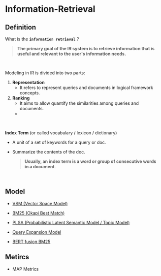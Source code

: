 # Information-Retrieval
<!-- ## Project outline -->

## Definition
What is the **`information retrieval`** ?

> **The primary goal of the IR system is to retrieve information that is useful and relevant to the user's information needs.**

<br/>

Modeling in IR is divided into two parts:

1. **Representation**
     * It refers to represent queries and documents in logical framework concepts.
2. **Ranking**
      * It aims to allow quantify the similarities among queries and documents.
      * 
<br/>


**Index Term** (or called vocabulary / lexicon / dictionary)
  * A unit of a set of keywords for a query or doc.
  * Summarize the contents of the doc.
  
      > **Usually, an index term is a word or group of consecutive words in a document**.

<br/>

## Model
* [VSM (Vector Space Model)](https://github.com/neural022/Information-Retrieval/tree/main/VSM(Vector%20Space%20Model)%20with%20Inverted%20Index)

* [BM25 (Okapi Best Match)](https://github.com/neural022/Information-Retrieval/tree/main/BM25(Okapi%20%20Best%20Match)%20-%20Probabilistic%20Model)

* [PLSA (Probabilistic Latent Semantic Model / Topic Model)](https://github.com/neural022/Information-Retrieval/tree/main/PLSA(Probabilistc%20latent%20semantic%20analysis)%20Model)

* [Query Expansion Model](https://github.com/neural022/Information-Retrieval/tree/main/Query%20Model/Simple%20Mixture%20Model)

* [BERT fusion BM25](https://github.com/neural022/Information-Retrieval/tree/main/BERT(base)%20fusion%20BM25-top-1000)


## Metircs
* MAP Metrics

